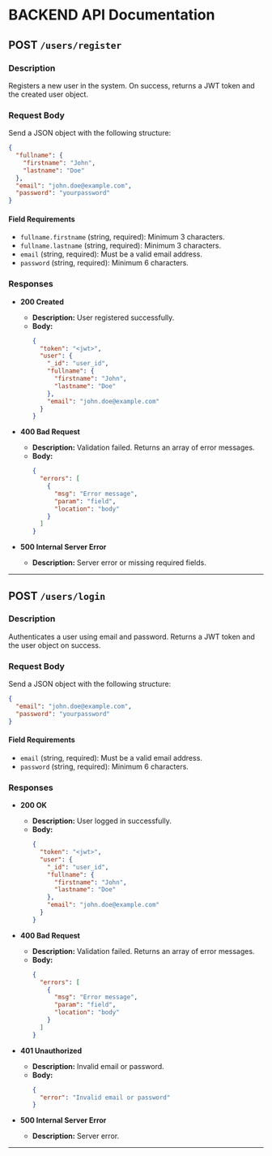 # BACKEND API  Documentation

## POST `/users/register`

### Description
Registers a new user in the system. On success, returns a JWT token and the created user object.

### Request Body

Send a JSON object with the following structure:

```json
{
  "fullname": {
    "firstname": "John",
    "lastname": "Doe"
  },
  "email": "john.doe@example.com",
  "password": "yourpassword"
}
```

#### Field Requirements

- `fullname.firstname` (string, required): Minimum 3 characters.
- `fullname.lastname` (string, required): Minimum 3 characters.
- `email` (string, required): Must be a valid email address.
- `password` (string, required): Minimum 6 characters.

### Responses

- **200 Created**
  - **Description:** User registered successfully.
  - **Body:**
    ```json
    {
      "token": "<jwt>",
      "user": {
        "_id": "user_id",
        "fullname": {
          "firstname": "John",
          "lastname": "Doe"
        },
        "email": "john.doe@example.com"
      }
    }
    ```

- **400 Bad Request**
  - **Description:** Validation failed. Returns an array of error messages.
  - **Body:**
    ```json
    {
      "errors": [
        {
          "msg": "Error message",
          "param": "field",
          "location": "body"
        }
      ]
    }
    ```

- **500 Internal Server Error**
  - **Description:** Server error or missing required fields.

---

## POST `/users/login`

### Description
Authenticates a user using email and password. Returns a JWT token and the user object on success.

### Request Body

Send a JSON object with the following structure:

```json
{
  "email": "john.doe@example.com",
  "password": "yourpassword"
}
```

#### Field Requirements

- `email` (string, required): Must be a valid email address.
- `password` (string, required): Minimum 6 characters.

### Responses

- **200 OK**
  - **Description:** User logged in successfully.
  - **Body:**
    ```json
    {
      "token": "<jwt>",
      "user": {
        "_id": "user_id",
        "fullname": {
          "firstname": "John",
          "lastname": "Doe"
        },
        "email": "john.doe@example.com"
      }
    }
    ```

- **400 Bad Request**
  - **Description:** Validation failed. Returns an array of error messages.
  - **Body:**
    ```json
    {
      "errors": [
        {
          "msg": "Error message",
          "param": "field",
          "location": "body"
        }
      ]
    }
    ```

- **401 Unauthorized**
  - **Description:** Invalid email or password.
  - **Body:**
    ```json
    {
      "error": "Invalid email or password"
    }
    ```

- **500 Internal Server Error**
  - **Description:** Server error.

---